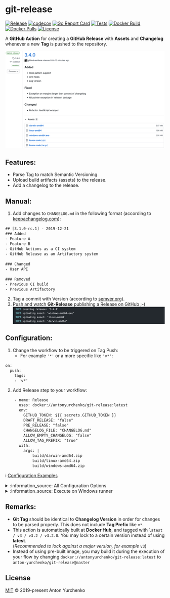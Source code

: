# git-release
[![Release](https://img.shields.io/github/v/release/anton-yurchenko/git-release)](https://github.com/anton-yurchenko/git-release/releases/latest)
[![codecov](https://codecov.io/gh/anton-yurchenko/git-release/branch/master/graph/badge.svg)](https://codecov.io/gh/anton-yurchenko/git-release)
[![Go Report Card](https://goreportcard.com/badge/github.com/anton-yurchenko/git-release)](https://goreportcard.com/report/github.com/anton-yurchenko/git-release)
[![Tests](https://github.com/anton-yurchenko/git-release/workflows/unit%20tests/badge.svg)](https://github.com/anton-yurchenko/git-release/actions)
[![Docker Build](https://img.shields.io/docker/cloud/build/antonyurchenko/git-release)](https://hub.docker.com/r/antonyurchenko/git-release)
[![Docker Pulls](https://img.shields.io/docker/pulls/antonyurchenko/git-release)](https://hub.docker.com/r/antonyurchenko/git-release)
[![License](https://img.shields.io/github/license/anton-yurchenko/git-release)](LICENSE.md)

A **GitHub Action** for creating a **GitHub Release** with **Assets** and **Changelog** whenever a new **Tag** is pushed to the repository.  

![PIC](docs/images/release.png)

## Features:
- Parse Tag to match Semantic Versioning.  
- Upload build artifacts (assets) to the release.  
- Add a changelog to the release.  

## Manual:
1. Add changes to `CHANGELOG.md` in the following format (according to [keepachangelog.com](https://keepachangelog.com/en/1.0.0/ "Keep a ChangeLog")):
```
## [3.1.0-rc.1] - 2019-12-21 
### Added
- Feature A
- Feature B
- GitHub Actions as a CI system
- GitHub Release as an Artifactory system

### Changed
- User API

### Removed
- Previous CI build
- Previous Artifactory
```
2. Tag a commit with Version (according to [semver.org](https://semver.org/ "Semantic Versioning")).
3. Push and watch **Git-Release** publishing a Release on GitHub ;-)  
![PIC](docs/images/log.png)

## Configuration:
1. Change the workflow to be triggered on Tag Push:
    - For example `'*'` or a more specific like `'v*'`:
```
on:
  push:
    tags:
    - 'v*'
```
2. Add Release step to your workflow:  
```
    - name: Release
      uses: docker://antonyurchenko/git-release:latest
      env:
        GITHUB_TOKEN: ${{ secrets.GITHUB_TOKEN }}
        DRAFT_RELEASE: "false"
        PRE_RELEASE: "false"
        CHANGELOG_FILE: "CHANGELOG.md"
        ALLOW_EMPTY_CHANGELOG: "false"
        ALLOW_TAG_PREFIX: "true"
      with:
        args: |
            build/darwin-amd64.zip
            build/linux-amd64.zip
            build/windows-amd64.zip
```

:information_source: [Configuration Examples](docs/example.md#examples)

<details><summary>:information_source: All Configuration Options</summary>

- Provide a list of assets as `args` (divided by one of: `new line`, `space`, `comma`, `pipe`)
- `DRAFT_RELEASE (true/false as string)` - Save release as draft instead of publishing it (default `false`).
- `PRE_RELEASE (true/false as string)` - GitHub will point out that this release is identified as non-production ready (default: `false`). 
- `CHANGELOG_FILE (string)` - Changelog filename (default: `CHANGELOG.md`).
  - set to `none` in order to completely ignore changelog.
- `ALLOW_EMPTY_CHANGELOG (true/false as string)` - Allow publishing a release without changelog (default `false`).
- `ALLOW_TAG_PREFIX (true/false as string)` - Allow prefix on version Tag, for example `v3.2.0` or `release-3.2.0` (default: `false`).
- `RELEASE_NAME (string)` - Complete release title (may not be combined with PREFIX or POSTFIX).
- `RELEASE_NAME_PREFIX (string)` - Release title prefix.
- `RELEASE_NAME_POSTFIX (string)` - Release title postfix.

</details>  

<details><summary>:information_source: Execute on Windows runner</summary>

In case you need to execute 'git-release' directly from a Windows Runner, you may do that by downloading the binary and running it directly.  

Example:
```
      - name: Release
        shell: pwsh
        run: |
          Write-Host "Downloading latest 'git-release' windows binary..."
          Invoke-WebRequest $( `
              Invoke-RestMethod -uri https://api.github.com/repos/anton-yurchenko/git-release/releases/latest | `
              select -ExpandProperty assets | `
              select -expand browser_download_url  | `
              where { $_.Contains("windows-amd64") -eq $true }) `
          -OutFile ./git-release.exe

          Write-Host "Creating a GitHub Release..."
          $env:GITHUB_TOKEN = '${{ secrets.GITHUB_TOKEN }}'; `
          $env:DRAFT_RELEASE = 'false'; `
          $env:PRE_RELEASE = 'false'; `
          $env:CHANGELOG_FILE = 'CHANGELOG.md'; `
          $env:ALLOW_EMPTY_CHANGELOG = 'false'; `
          $env:ALLOW_TAG_PREFIX = 'true'; `
          ./git-release.exe `
          build/darwin-amd64.zip `
          build/linux-amd64.zip `
          build/windows-amd64.zip  
```
- Provide the configuration in exactly the same manner to the binary as to docker container, environmental variables and arguments.

</details>

## Remarks:
- **Git Tag** should be identical to **Changelog Version** in order for changes to be parsed properly. This does not include **Tag Prefix** like `v*`.
- This action is automatically built at **Docker Hub**, and tagged with `latest / v3 / v3.2 / v3.2.0`. You may lock to a certain version instead of using **latest**.  
(*Recommended to lock against a major version, for example* `v3`)
- Instead of using pre-built image, you may build it during the execution of your flow by changing `docker://antonyurchenko/git-release:latest` to `anton-yurchenko/git-release@master`

## License
[MIT](LICENSE.md) © 2019-present Anton Yurchenko